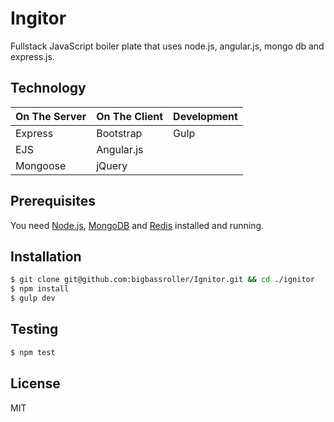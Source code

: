 Ingitor
=============

Fullstack JavaScript boiler plate that uses node.js, angular.js, mongo db and express.js.


Technology
------------

| On The Server | On The Client  | Development |
| ------------- | -------------- | ----------- |
| Express       | Bootstrap      | Gulp        |
| EJS           | Angular.js     |             |
| Mongoose      | jQuery         |             |


Prerequisites
------------

You need [Node.js](http://nodejs.org/download/), [MongoDB](http://www.mongodb.org/downloads) and [Redis](http://redis.io/download) installed and running.


Installation
------------

```bash
$ git clone git@github.com:bigbassroller/Ignitor.git && cd ./ignitor
$ npm install
$ gulp dev
```
Testing
-----------

```bash
$ npm test
```

License
------------

MIT

